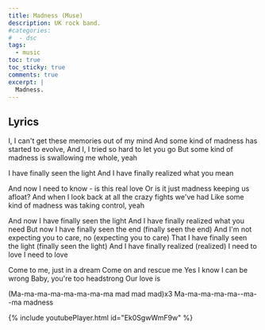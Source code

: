 ```yaml
---
title: Madness (Muse)
description: UK rock band.
#categories:
#  - dsc
tags:
  - music
toc: true
toc_sticky: true
comments: true
excerpt: |
  Madness.
---
```


## Lyrics


I, I can't get these memories out of my mind
And some kind of madness has started to evolve,
And I, I tried so hard to let you go
But some kind of madness is swallowing me whole, yeah

I have finally seen the light
And I have finally realized what you mean

And now I need to know - is this real love
Or is it just madness keeping us afloat?
And when I look back at all the crazy fights we've had
Like some kind of madness was taking control, yeah

And now I have finally seen the light
And I have finally realized what you need
But now I have finally seen the end
(finally seen the end)
And I'm not expecting you to care, no
(expecting you to care)
That I have finally seen the light
(finally seen the light)
And I have finally realized
(realized)
I need to love
I need to love

Come to me, just in a dream
Come on and rescue me
Yes I know I can be wrong
Baby, you're too headstrong
Our love is

(Ma-ma-ma-ma-ma-ma-ma-ma mad mad mad)x3
Ma-ma-ma-ma-ma--ma--ma madness

{% include youtubePlayer.html id="Ek0SgwWmF9w" %}
